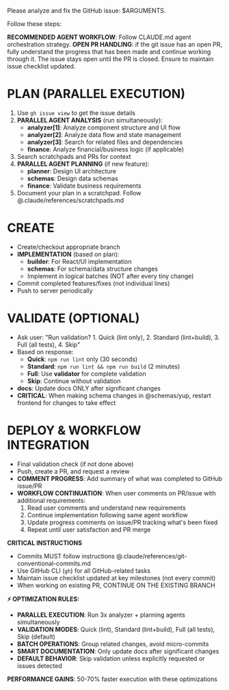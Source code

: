 Please analyze and fix the GitHub issue: $ARGUMENTS.

Follow these steps:

**RECOMMENDED AGENT WORKFLOW**: Follow CLAUDE.md agent orchestration strategy.
**OPEN PR HANDLING**: if the git issue has an open PR, fully understand the progress that has been made and continue working through it. The issue stays open until the PR is closed. Ensure to maintain issue checklist updated.

# PLAN (PARALLEL EXECUTION)
1. Use `gh issue view` to get the issue details
2. **PARALLEL AGENT ANALYSIS** (run simultaneously):
   - **analyzer[1]**: Analyze component structure and UI flow
   - **analyzer[2]**: Analyze data flow and state management
   - **analyzer[3]**: Search for related files and dependencies
   - **finance**: Analyze financial/business logic (if applicable)
3. Search scratchpads and PRs for context
4. **PARALLEL AGENT PLANNING** (if new feature):
   - **planner**: Design UI architecture
   - **schemas**: Design data schemas
   - **finance**: Validate business requirements
5. Document your plan in a scratchpad. Follow @.claude/references/scratchpads.md

# CREATE
- Create/checkout appropriate branch
- **IMPLEMENTATION** (based on plan):
  - **builder**: For React/UI implementation
  - **schemas**: For schema/data structure changes
  - Implement in logical batches (NOT after every tiny change)
- Commit completed features/fixes (not individual lines)
- Push to server periodically

# VALIDATE (OPTIONAL)
- Ask user: "Run validation? 1. Quick (lint only), 2. Standard (lint+build), 3. Full (all tests), 4. Skip"
- Based on response:
  - **Quick**: `npm run lint` only (30 seconds)
  - **Standard**: `npm run lint && npm run build` (2 minutes)
  - **Full**: Use **validator** for complete validation
  - **Skip**: Continue without validation
- **docs**: Update docs ONLY after significant changes
- **CRITICAL**: When making schema changes in @schemas/yup, restart frontend for changes to take effect

# DEPLOY & WORKFLOW INTEGRATION
- Final validation check (if not done above)
- Push, create a PR, and request a review
- **COMMENT PROGRESS**: Add summary of what was completed to GitHub issue/PR
- **WORKFLOW CONTINUATION**: When user comments on PR/issue with additional requirements:
  1. Read user comments and understand new requirements
  2. Continue implementation following same agent workflow
  3. Update progress comments on issue/PR tracking what's been fixed
  4. Repeat until user satisfaction and PR merge

**CRITICAL INSTRUCTIONS**
- Commits MUST follow instructions @.claude/references/git-conventional-commits.md
- Use GitHub CLI (`gh`) for all GitHub-related tasks
- Maintain issue checklist updated at key milestones (not every commit)
- When working on existing PR, CONTINUE ON THE EXISTING BRANCH

**⚡ OPTIMIZATION RULES:**
- **PARALLEL EXECUTION**: Run 3x analyzer + planning agents simultaneously
- **VALIDATION MODES**: Quick (lint), Standard (lint+build), Full (all tests), Skip (default)
- **BATCH OPERATIONS**: Group related changes, avoid micro-commits
- **SMART DOCUMENTATION**: Only update docs after significant changes
- **DEFAULT BEHAVIOR**: Skip validation unless explicitly requested or issues detected

**PERFORMANCE GAINS**: 50-70% faster execution with these optimizations
